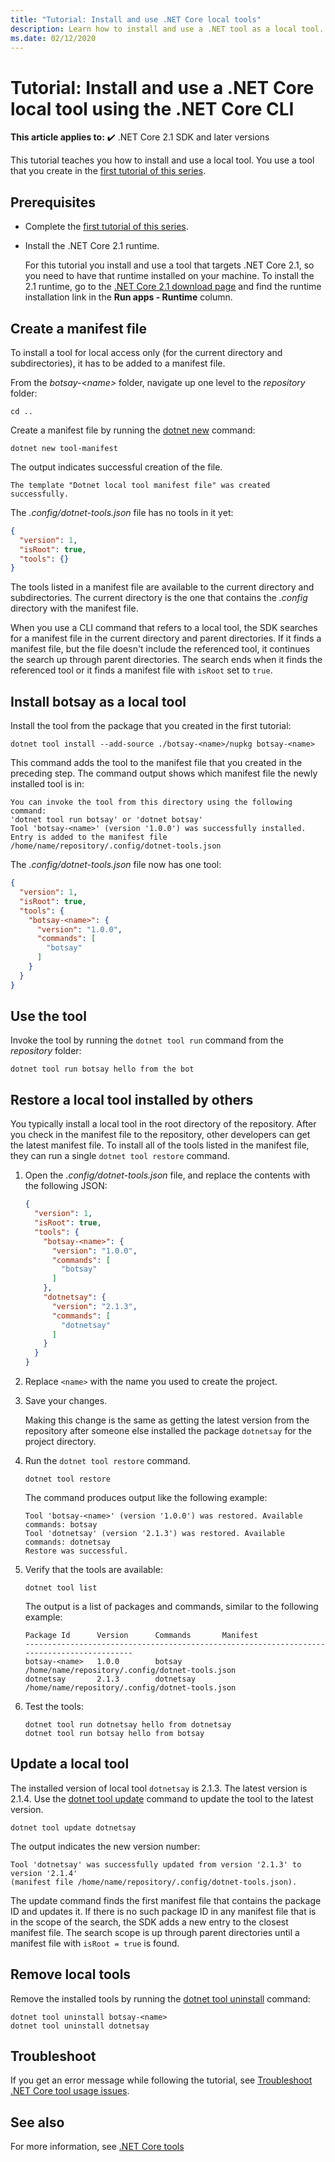 ```yaml
---
title: "Tutorial: Install and use .NET Core local tools"
description: Learn how to install and use a .NET tool as a local tool.
ms.date: 02/12/2020
---
```


# Tutorial: Install and use a .NET Core local tool using the .NET Core CLI

**This article applies to:** ✔️ .NET Core 2.1 SDK and later versions

This tutorial teaches you how to install and use a local tool. You use a tool that you create in the [first tutorial of this series](global-tools-how-to-create.md).

## Prerequisites

* Complete the [first tutorial of this series](global-tools-how-to-create.md).
* Install the .NET Core 2.1 runtime.

  For this tutorial you install and use a tool that targets .NET Core 2.1, so you need to have that runtime installed on your machine. To install the 2.1 runtime, go to the [.NET Core 2.1 download page](https://dotnet.microsoft.com/download/dotnet-core/2.1) and find the runtime installation link in the **Run apps - Runtime** column.

## Create a manifest file

To install a tool for local access only (for the current directory and subdirectories), it has to be added to a manifest file. 

From the *botsay-\<name>* folder, navigate up one level to the *repository* folder:

```console
cd ..
```

Create a manifest file by running the [dotnet new](dotnet-new.md) command:

```dotnetcli
dotnet new tool-manifest
```

The output indicates successful creation of the file.

```console
The template "Dotnet local tool manifest file" was created successfully.
```

The *.config/dotnet-tools.json* file has no tools in it yet:

```json
{
  "version": 1,
  "isRoot": true,
  "tools": {}
}
```

The tools listed in a manifest file are available to the current directory and subdirectories. The current directory is the one that contains the *.config* directory with the manifest file.

When you use a CLI command that refers to a local tool, the SDK searches for a manifest file in the current directory and parent directories. If it finds a manifest file, but the file doesn't include the referenced tool, it continues the search up through parent directories. The search ends when it finds the referenced tool or it finds a manifest file with `isRoot` set to `true`.

## Install botsay as a local tool

Install the tool from the package that you created in the first tutorial:

```dotnetcli
dotnet tool install --add-source ./botsay-<name>/nupkg botsay-<name>
```

This command adds the tool to the manifest file that you created in the preceding step. The command output shows which manifest file the newly installed tool is in:

 ```console
 You can invoke the tool from this directory using the following command:
 'dotnet tool run botsay' or 'dotnet botsay'
 Tool 'botsay-<name>' (version '1.0.0') was successfully installed.
 Entry is added to the manifest file /home/name/repository/.config/dotnet-tools.json
 ```

The *.config/dotnet-tools.json* file now has one tool:

```json
{
  "version": 1,
  "isRoot": true,
  "tools": {
    "botsay-<name>": {
      "version": "1.0.0",
      "commands": [
        "botsay"
      ]
    }
  }
}
```

## Use the tool

Invoke the tool by running the `dotnet tool run` command from the *repository* folder:

```dotnetcli
dotnet tool run botsay hello from the bot
```

## Restore a local tool installed by others

You typically install a local tool in the root directory of the repository. After you check in the manifest file to the repository, other developers can get the latest manifest file. To install all of the tools listed in the manifest file, they can run a single `dotnet tool restore` command.

1. Open the *.config/dotnet-tools.json* file, and replace the contents with the following JSON:

   ```json
   {
     "version": 1,
     "isRoot": true,
     "tools": {
       "botsay-<name>": {
         "version": "1.0.0",
         "commands": [
           "botsay"
         ]
       },
       "dotnetsay": {
         "version": "2.1.3",
         "commands": [
           "dotnetsay"
         ]
       }
     }
   }
   ```

1. Replace `<name>` with the name you used to create the project.

1. Save your changes.

   Making this change is the same as getting the latest version from the repository after someone else installed the package `dotnetsay` for the project directory. 

1. Run the `dotnet tool restore` command.

   ```dotnetcli
   dotnet tool restore
   ```

   The command produces output like the following example:

   ```console
   Tool 'botsay-<name>' (version '1.0.0') was restored. Available commands: botsay
   Tool 'dotnetsay' (version '2.1.3') was restored. Available commands: dotnetsay
   Restore was successful.
   ```

1. Verify that the tools are available:

   ```dotnetcli
   dotnet tool list
   ```

   The output is a list of packages and commands, similar to the following example:

   ```console
   Package Id      Version      Commands       Manifest
   -------------------------------------------------------------------------------------------
   botsay-<name>   1.0.0        botsay         /home/name/repository/.config/dotnet-tools.json
   dotnetsay       2.1.3        dotnetsay      /home/name/repository/.config/dotnet-tools.json
   ```

1. Test the tools:

   ```dotnetcli
   dotnet tool run dotnetsay hello from dotnetsay
   dotnet tool run botsay hello from botsay
   ```

## Update a local tool

The installed version of local tool `dotnetsay` is 2.1.3.  The latest version is 2.1.4. Use the [dotnet tool update](dotnet-tool-update.md) command to update the tool to the latest version.

```dotnetcli
dotnet tool update dotnetsay
```

The output indicates the new version number:

```console
Tool 'dotnetsay' was successfully updated from version '2.1.3' to version '2.1.4'
(manifest file /home/name/repository/.config/dotnet-tools.json).
```

The update command finds the first manifest file that contains the package ID and updates it. If there is no such package ID in any manifest file that is in the scope of the search, the SDK adds a new entry to the closest manifest file. The search scope is up through parent directories until a manifest file with `isRoot = true` is found.

## Remove local tools

Remove the installed tools by running the [dotnet tool uninstall](dotnet-tool-uninstall.md) command:

```dotnetcli
dotnet tool uninstall botsay-<name>
dotnet tool uninstall dotnetsay
```

## Troubleshoot

If you get an error message while following the tutorial, see [Troubleshoot .NET Core tool usage issues](troubleshoot-usage-issues.md).

## See also

For more information, see [.NET Core tools](global-tools.md)
